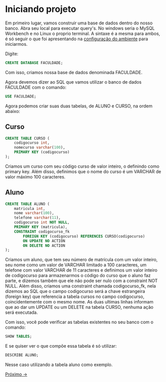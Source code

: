 # Iniciando projeto

Em primeiro lugar, vamos construir uma base de dados dentro do nosso banco. Abra seu local para executar query's. No windows seria o MySQL Workbench e no Linux o proprio terminal. A sintaxe é a mesma para ambos, é só seguir o que foi apresentando na <a href="../01-Ambiente">configuração do ambiente</a> para iniciarmos.

Digite:

```sql
CREATE DATABASE FACULDADE;
```
Com isso, criamos nossa base de dados denominada FACULDADE.

Agora devemos dizer ao SQL que vamos utilizar o banco de dados FACULDADE com o comando:

```sql
USE FACULDADE;
```

Agora podemos criar suas duas tabelas, de ALUNO e CURSO, na ordem abaixo:

## Curso

```sql
CREATE TABLE CURSO (
    codigocurso int,
    nomecurso varchar(100),
    PRIMARY KEY (codigocurso)
);
```
Criamos um curso com seu código curso de valor inteiro, o definindo como primary key. Além disso, definimos que o nome do curso é um VARCHAR de valor máximo 100 caracteres.

## Aluno

```sql
CREATE TABLE ALUNO (
    matricula int,
    nome varchar(100),
    telefone varchar(11),
    codigocurso int NOT NULL,
    PRIMARY KEY (matricula),
    CONSTRAINT codigocurso_fk
        FOREIGN KEY (codigocurso) REFERENCES CURSO(codigocurso)
        ON UPDATE NO ACTION
        ON DELETE NO ACTION
);
```

Criamos um aluno, que tem seu número de matrícula com um valor inteiro, seu nome como um valor de VARCHAR limitado a 100 caracteres, um telefone com valor VARCHAR de 11 caracteres e definimos um valor inteiro de codigocurso para armazenarmos o código do curso que o aluno faz parte, e dizemos também que ele não pode ser nulo com a constraint NOT NULL. Além disso, criamos uma constraint chamada codigocurso_fk, nela dizemos ao SQL que o campo codigocurso será a chave estrangeira (foreign key) que referencia a tabela cursos no campo codigocurso, coincidentemente com o mesmo nome. As duas ultimas linhas informam que ao dar um UPDATE ou um DELETE na tabela CURSO, nenhuma ação será executada.

Com isso, você pode verificar as tabelas existentes no seu banco com o comando:

```sql
SHOW TABLES;
```
E se quiser ver o que compõe essa tabela é só utilizar:

```sql
DESCRIBE ALUNO;
```
Nesse caso utilizando a tabela aluno como exemplo.


<a href="./02-InserindoValores.md">Próximo -></a>